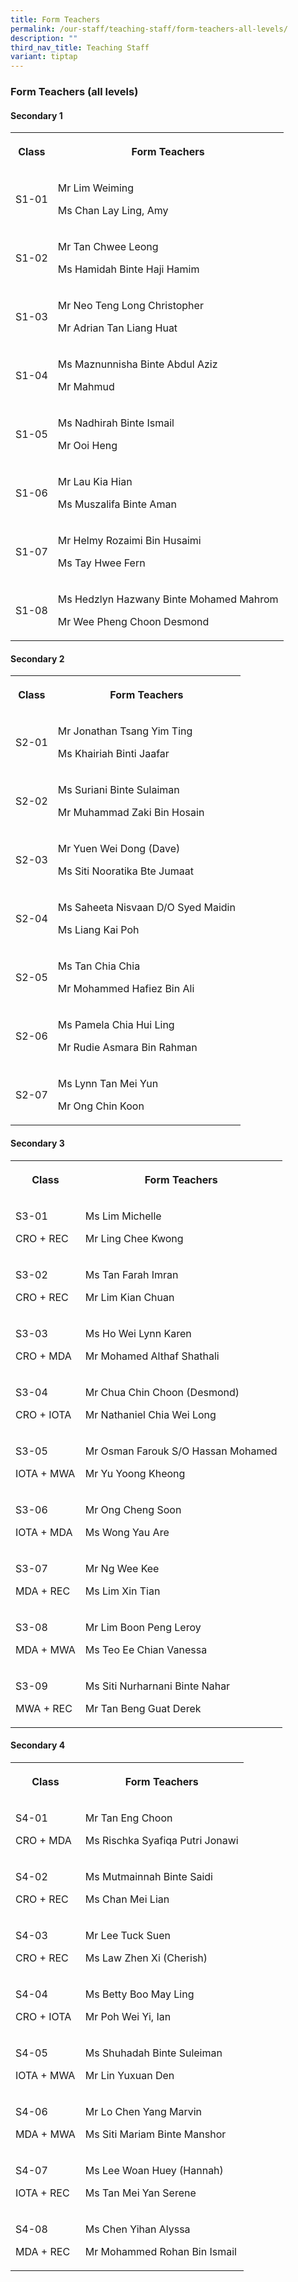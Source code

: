 ```yaml
---
title: Form Teachers
permalink: /our-staff/teaching-staff/form-teachers-all-levels/
description: ""
third_nav_title: Teaching Staff
variant: tiptap
---
```

<h3>Form Teachers (all levels)</h3>
<p></p>
<h4>Secondary 1</h4>
<table style="minWidth: 50px">
<colgroup>
<col>
<col>
</colgroup>
<tbody>
<tr>
<th rowspan="1" colspan="1">
<p>Class</p>
</th>
<th rowspan="1" colspan="1">
<p>Form Teachers</p>
</th>
</tr>
<tr>
<td rowspan="1" colspan="1">
<p>S1-01</p>
</td>
<td rowspan="1" colspan="1">
<p>Mr Lim Weiming</p>
<p>Ms Chan Lay Ling, Amy</p>
</td>
</tr>
<tr>
<td rowspan="1" colspan="1">
<p>S1-02</p>
</td>
<td rowspan="1" colspan="1">
<p>Mr Tan Chwee Leong</p>
<p>Ms Hamidah Binte Haji Hamim</p>
</td>
</tr>
<tr>
<td rowspan="1" colspan="1">
<p>S1-03</p>
</td>
<td rowspan="1" colspan="1">
<p>Mr Neo Teng Long Christopher</p>
<p>Mr Adrian Tan Liang Huat</p>
</td>
</tr>
<tr>
<td rowspan="1" colspan="1">
<p>S1-04</p>
</td>
<td rowspan="1" colspan="1">
<p>Ms Maznunnisha Binte Abdul Aziz</p>
<p>Mr Mahmud</p>
</td>
</tr>
<tr>
<td rowspan="1" colspan="1">
<p>S1-05</p>
</td>
<td rowspan="1" colspan="1">
<p>Ms Nadhirah Binte Ismail</p>
<p>Mr Ooi Heng</p>
</td>
</tr>
<tr>
<td rowspan="1" colspan="1">
<p>S1-06</p>
</td>
<td rowspan="1" colspan="1">
<p>Mr Lau Kia Hian</p>
<p>Ms Muszalifa Binte Aman</p>
</td>
</tr>
<tr>
<td rowspan="1" colspan="1">
<p>S1-07</p>
</td>
<td rowspan="1" colspan="1">
<p>Mr Helmy Rozaimi Bin Husaimi</p>
<p>Ms Tay Hwee Fern</p>
</td>
</tr>
<tr>
<td rowspan="1" colspan="1">
<p>S1-08</p>
</td>
<td rowspan="1" colspan="1">
<p>Ms Hedzlyn Hazwany Binte Mohamed Mahrom</p>
<p>Mr Wee Pheng Choon Desmond</p>
</td>
</tr>
</tbody>
</table>
<p></p>
<h4>Secondary 2</h4>
<table style="minWidth: 50px">
<colgroup>
<col>
<col>
</colgroup>
<tbody>
<tr>
<th rowspan="1" colspan="1">
<p>Class</p>
</th>
<th rowspan="1" colspan="1">
<p>Form Teachers</p>
</th>
</tr>
<tr>
<td rowspan="1" colspan="1">
<p>S2-01</p>
</td>
<td rowspan="1" colspan="1">
<p>Mr Jonathan Tsang Yim Ting</p>
<p>Ms Khairiah Binti Jaafar</p>
</td>
</tr>
<tr>
<td rowspan="1" colspan="1">
<p>S2-02</p>
</td>
<td rowspan="1" colspan="1">
<p>Ms Suriani Binte Sulaiman</p>
<p>Mr Muhammad Zaki Bin Hosain</p>
</td>
</tr>
<tr>
<td rowspan="1" colspan="1">
<p>S2-03</p>
</td>
<td rowspan="1" colspan="1">
<p>Mr Yuen Wei Dong (Dave)</p>
<p>Ms Siti Nooratika Bte Jumaat</p>
</td>
</tr>
<tr>
<td rowspan="1" colspan="1">
<p>S2-04</p>
</td>
<td rowspan="1" colspan="1">
<p>Ms Saheeta Nisvaan D/O Syed Maidin</p>
<p>Ms Liang Kai Poh</p>
</td>
</tr>
<tr>
<td rowspan="1" colspan="1">
<p>S2-05</p>
</td>
<td rowspan="1" colspan="1">
<p>Ms Tan Chia Chia</p>
<p>Mr Mohammed Hafiez Bin Ali</p>
</td>
</tr>
<tr>
<td rowspan="1" colspan="1">
<p>S2-06</p>
</td>
<td rowspan="1" colspan="1">
<p>Ms Pamela Chia Hui Ling</p>
<p>Mr Rudie Asmara Bin Rahman</p>
</td>
</tr>
<tr>
<td rowspan="1" colspan="1">
<p>S2-07</p>
</td>
<td rowspan="1" colspan="1">
<p>Ms Lynn Tan Mei Yun</p>
<p>Mr Ong Chin Koon</p>
</td>
</tr>
</tbody>
</table>
<p></p>
<h4>Secondary 3</h4>
<table style="minWidth: 50px">
<colgroup>
<col>
<col>
</colgroup>
<tbody>
<tr>
<th rowspan="1" colspan="1">
<p>Class</p>
</th>
<th rowspan="1" colspan="1">
<p>Form Teachers</p>
</th>
</tr>
<tr>
<td rowspan="1" colspan="1">
<p>S3-01</p>
<p>CRO + REC</p>
</td>
<td rowspan="1" colspan="1">
<p>Ms Lim Michelle</p>
<p>Mr Ling Chee Kwong</p>
</td>
</tr>
<tr>
<td rowspan="1" colspan="1">
<p>S3-02</p>
<p>CRO + REC</p>
</td>
<td rowspan="1" colspan="1">
<p>Ms Tan Farah Imran</p>
<p>Mr Lim Kian Chuan</p>
</td>
</tr>
<tr>
<td rowspan="1" colspan="1">
<p>S3-03</p>
<p>CRO + MDA</p>
</td>
<td rowspan="1" colspan="1">
<p>Ms Ho Wei Lynn Karen</p>
<p>Mr Mohamed Althaf Shathali</p>
</td>
</tr>
<tr>
<td rowspan="1" colspan="1">
<p>S3-04</p>
<p>CRO + IOTA</p>
</td>
<td rowspan="1" colspan="1">
<p>Mr Chua Chin Choon (Desmond)</p>
<p>Mr Nathaniel Chia Wei Long</p>
</td>
</tr>
<tr>
<td rowspan="1" colspan="1">
<p>S3-05</p>
<p>IOTA + MWA</p>
</td>
<td rowspan="1" colspan="1">
<p>Mr Osman Farouk S/O Hassan Mohamed</p>
<p>Mr Yu Yoong Kheong</p>
</td>
</tr>
<tr>
<td rowspan="1" colspan="1">
<p>S3-06</p>
<p>IOTA + MDA</p>
</td>
<td rowspan="1" colspan="1">
<p>Mr Ong Cheng Soon</p>
<p>Ms Wong Yau Are</p>
</td>
</tr>
<tr>
<td rowspan="1" colspan="1">
<p>S3-07</p>
<p>MDA + REC</p>
</td>
<td rowspan="1" colspan="1">
<p>Mr Ng Wee Kee</p>
<p>Ms Lim Xin Tian</p>
</td>
</tr>
<tr>
<td rowspan="1" colspan="1">
<p>S3-08</p>
<p>MDA + MWA</p>
</td>
<td rowspan="1" colspan="1">
<p>Mr Lim Boon Peng Leroy</p>
<p>Ms Teo Ee Chian Vanessa</p>
</td>
</tr>
<tr>
<td rowspan="1" colspan="1">
<p>S3-09</p>
<p>MWA + REC</p>
</td>
<td rowspan="1" colspan="1">
<p>Ms Siti Nurharnani Binte Nahar</p>
<p>Mr Tan Beng Guat Derek</p>
</td>
</tr>
</tbody>
</table>
<p></p>
<h4>Secondary 4</h4>
<table style="minWidth: 50px">
<colgroup>
<col>
<col>
</colgroup>
<tbody>
<tr>
<th rowspan="1" colspan="1">
<p>Class</p>
</th>
<th rowspan="1" colspan="1">
<p>Form Teachers</p>
</th>
</tr>
<tr>
<td rowspan="1" colspan="1">
<p>S4-01</p>
<p>CRO + MDA</p>
</td>
<td rowspan="1" colspan="1">
<p>Mr Tan Eng Choon</p>
<p>Ms Rischka Syafiqa Putri Jonawi</p>
</td>
</tr>
<tr>
<td rowspan="1" colspan="1">
<p>S4-02</p>
<p>CRO + REC</p>
</td>
<td rowspan="1" colspan="1">
<p>Ms Mutmainnah Binte Saidi</p>
<p>Ms Chan Mei Lian</p>
</td>
</tr>
<tr>
<td rowspan="1" colspan="1">
<p>S4-03</p>
<p>CRO + REC</p>
</td>
<td rowspan="1" colspan="1">
<p>Mr Lee Tuck Suen</p>
<p>Ms Law Zhen Xi (Cherish)</p>
</td>
</tr>
<tr>
<td rowspan="1" colspan="1">
<p>S4-04</p>
<p>CRO + IOTA</p>
</td>
<td rowspan="1" colspan="1">
<p>Ms Betty Boo May Ling</p>
<p>Mr Poh Wei Yi, Ian</p>
</td>
</tr>
<tr>
<td rowspan="1" colspan="1">
<p>S4-05</p>
<p>IOTA + MWA</p>
</td>
<td rowspan="1" colspan="1">
<p>Ms Shuhadah Binte Suleiman</p>
<p>Mr Lin Yuxuan Den</p>
</td>
</tr>
<tr>
<td rowspan="1" colspan="1">
<p>S4-06</p>
<p>MDA + MWA</p>
</td>
<td rowspan="1" colspan="1">
<p>Mr Lo Chen Yang Marvin</p>
<p>Ms Siti Mariam Binte Manshor</p>
</td>
</tr>
<tr>
<td rowspan="1" colspan="1">
<p>S4-07</p>
<p>IOTA + REC</p>
</td>
<td rowspan="1" colspan="1">
<p>Ms Lee Woan Huey (Hannah)</p>
<p>Ms Tan Mei Yan Serene</p>
</td>
</tr>
<tr>
<td rowspan="1" colspan="1">
<p>S4-08</p>
<p>MDA + REC</p>
</td>
<td rowspan="1" colspan="1">
<p>Ms Chen Yihan Alyssa</p>
<p>Mr Mohammed Rohan Bin Ismail</p>
</td>
</tr>
</tbody>
</table>
<p></p>